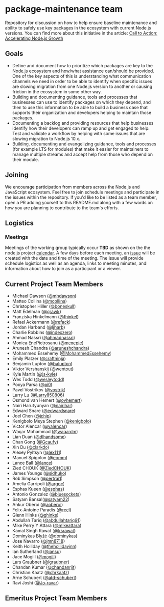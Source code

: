 # package-maintenance team

Repository for discussion on how to help ensure baseline
maintenance and ability to safely use key packages in the
ecosystem with current Node.js versions. You can find more
about this initiative in the article:
[Call to Action: Accelerating Node.js Growth](https://medium.com/@nodejs/call-to-action-accelerating-node-js-growth-e4862bee2919)

## Goals

* Define and document how to prioritize which packages are key to the
  Node.js ecosystem and how/what assistance can/should be provided.
  One of the key aspects of this is understanding what communication
  channels we need in order to be able to identify when specific
  issues are slowing migration from one Node.js version to another
  or causing friction in the ecosystem in some other way.
* Building and documenting guidance, tools and processes that
  businesses can use to identify packages on which they depend,
  and then to use this information to be able to build a business
  case that supports their organization and developers helping to
  maintain those packages.
* Documenting a backlog and providing resources that help
  businesses identify how their developers can ramp up and
  get engaged to help. Test and validate a workflow by helping
  with some issues that are slowing migration to Node.js 10.x.
* Building, documenting and evangelizing guidance, tools and
  processes (for example LTS for modules)
  that make it easier for maintainers to manage multiple
  streams and accept help from those who depend on their module.

## Joining

We encourage participation from members across the Node.js and JavaScript
ecosystem. Feel free to join schedule meetings and participate
in the issues within the repository. If you'd like to be listed as
a team member, open a PR adding yourself to this README.md along with
a few words on how you are planning to contribute to the team's
efforts.

## Logistics

### Meetings

Meetings of the working group typically occur **TBD** as shown on the
the node.js project [calendar](https://nodejs.org/calendar).
A few days before each meeting, an
[issue](https://github.com/nodejs/package-maintenance/issues)
will be created with the date and time of the meeting.
The issue will provide schedule logistics as well as
an agenda, links to meeting minutes, and
information about how to join as a participant or a viewer.

## Current Project Team Members

* Michael Dawson ([@mhdawson](https://github.com/mhdawson))
* Matteo Collina ([@mcollina](https://github.com/mcollina))
* Christopher Hiller ([@boneskull](https://github.com/boneskull))
* Matt Edelman ([@grawk](https://github.com/grawk))
* Franziska Hinkelmann ([@fhinkel](https://github.com/fhinkel))
* Refael Ackermann ([@refack](https://github.com/refack))
* Jordan Harband ([@ljharb](https://github.com/ljharb))
* Charlie Robbins ([@indexzero](https://github.com/indexzero))
* Ahmad Nassri ([@ahmadnassri](https://github.com/ahmadnassri))
* Monica EnePietrosanu ([@menepie](https://github.com/menepie))
* Arunesh Chandra ([@aruneshchandra](https://github.com/aruneshchandra))
* Mohammed Essehemy ([@MohammedEssehemy](https://github.com/MohammedEssehemy))
* Emily Platzer ([@craftninja](https://github.com/craftninja))
* Benjamin Lupton ([@balupton](https://github.com/balupton))
* Viktor Vershanskij ([@wentout](https://github.com/wentout))
* Kyle Martin ([@js-kyle](https://github.com/js-kyle))
* Wes Todd ([@wesleytodd](https://github.com/wesleytodd))
* Pooya Parsa ([@pi0](https://github.com/pi0))
* Pavel Vostrikov ([@vostrik](https://github.com/vostrik))
* Larry Lu ([@Larry850806](https://github.com/Larry85))
* Osmond van Hemert ([@ovhemert](https://github.com/ovhemert))
* Nairi Harutyunyan ([@nairihar](https://github.com/nairihar))
* Edward Snare ([@edwardsnare](https://github.com/edwardsnare))
* Joel Chen ([@jchip](https://github.com/jchip))
* Kenigbolo Meya Stephen ([@kenigbolo](https://github.com/kenigbolo))
* Victor Alencar ([@valencar](https://github.com/valencar))
* Waqar Mohammad ([@waqardm](https://github.com/waqardm))
* Lian Duan ([@dlhandsome](https://github.com/dlhandsome))
* Chan Gong ([@Gcaufy](https://github.com/Gcaufy))
* Xin Du ([@clarkdo](https://github.com/clarkdo))
* Alexey Pyltsyn ([@lex111](https://github.com/lex111))
* Manuel Spigolon ([@eomm](https://github.com/Eomm))
* Lance Ball ([@lance](https://github.com/lance))
* Zied CHOUK ([@ZiedCHOUK](https://github.com/ZiedCHOUK))
* James Youngs ([@sidhuko](https://github.com/sidhuko))
* Rob Simpson ([@pertrai1](https://github.com/pertrai1))
* Amelia Garripoli ([@argoc](https://github.com/argoc))
* Esphas Kueen ([@esphas](https://github.com/esphas))
* Antonio Gonzalez ([@bluesockets](https://github.com/bluesockets))
* Satyam Bansal([@satyam22](https://github.com/satyam22))
* Ankur Oberoi ([@aoberoi](https://github.com/aoberoi))
* Felix-Antoine Paradis ([@reel](https://github.com/reel))
* Glenn Hinks ([@ghinks](https://github.com/ghinks))
* Abdullah Tariq ([@abdullahtariq91](https://github.com/abdullahtariq91))
* Mike Perry Y Attara ([@mikeattara](https://github.com/mikeattara))
* Kamal Singh Rawat ([@ksrawat](https://github.com/ksrawat))
* Dominykas Blyžė ([@dominykas](https://github.com/dominykas))
* Jose Navarro ([@jmn8718](https://github.com/jmn8718))
* Keith Holliday ([@thehollidayinn](https://github.com/thehollidayinn))
* Ian Sutherland ([@iansu](https://github.com/iansu))
* Jace Mogill ([@mogill](https://github.com/mogill))
* Lars Graubner ([@lgraubner](https://github.com/lgraubner))
* Chandan Kumar ([@chandanrjit](https://github.com/chandanrjit))
* Christian Kaatz ([@chrkaatz](https://github.com/chrkaatz))
* Arne Schubert ([@atd-schubert](https://github.com/atd-schubert))
* Ravi Joshi ([@Jo-ravar](https://github.com/Jo-ravar))

## Emeritus Project Team Members
